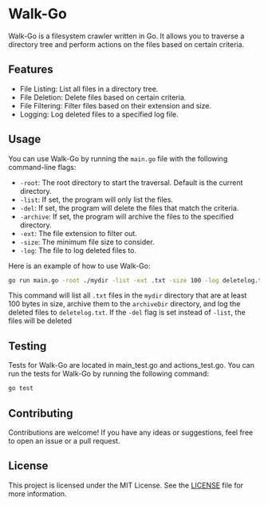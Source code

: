 # Walk-Go

Walk-Go is a filesystem crawler written in Go. It allows you to traverse a directory tree and perform actions on the files based on certain criteria.

## Features

- File Listing: List all files in a directory tree.
- File Deletion: Delete files based on certain criteria.
- File Filtering: Filter files based on their extension and size.
- Logging: Log deleted files to a specified log file.

## Usage

You can use Walk-Go by running the `main.go` file with the following command-line flags:

- `-root`: The root directory to start the traversal. Default is the current directory.
- `-list`: If set, the program will only list the files.
- `-del`: If set, the program will delete the files that match the criteria.
- `-archive`: If set, the program will archive the files to the specified directory.
- `-ext`: The file extension to filter out.
- `-size`: The minimum file size to consider.
- `-log`: The file to log deleted files to.

Here is an example of how to use Walk-Go:

```bash
go run main.go -root ./mydir -list -ext .txt -size 100 -log deletelog.txt -archive ./archiveDir
```

This command will list all `.txt` files in the `mydir` directory that are at least 100 bytes in size, archive them to the `archiveDir` directory, and log the deleted files to `deletelog.txt`. If the `-del` flag is set instead of `-list`, the files will be deleted

## Testing
Tests for Walk-Go are located in main_test.go and actions_test.go. You can run the tests for Walk-Go by running the following command:

```bash
go test
```

## Contributing
Contributions are welcome! If you have any ideas or suggestions, feel free to open an issue or a pull request.

## License
This project is licensed under the MIT License. See the [LICENSE](LICENSE) file for more information.
```